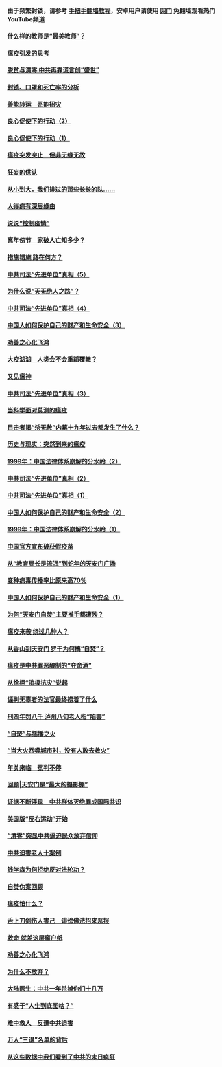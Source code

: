#### 由于频繁封锁，请参考 [手把手翻墙教程](https://github.com/gfw-breaker/guides/wiki/)，安卓用户请使用 [网门](https://github.com/gfw-breaker/nogfw/blob/master/dl.md?t=03071600) 免翻墙观看热门YouTube频道 

#### [什么样的教师是“最美教师”？](../pages/19/421755.md?t=03071600) 

#### [瘟疫引发的思考](../pages/19/421594.md?t=03071600) 

#### [脱贫与清零 中共再靠谎言创“盛世”](../pages/19/421590.md?t=03071600) 

#### [封锁、口罩和死亡率的分析](../pages/19/421495.md?t=03071600) 

#### [善能转运　恶能招灾](../pages/19/421334.md?t=03071600) 

#### [良心促使下的行动（2）](../pages/19/421361.md?t=03071600) 

#### [良心促使下的行动（1）](../pages/19/421302.md?t=03071600) 

#### [瘟疫突发突止　但非无缘无故](../pages/19/421281.md?t=03071600) 

#### [狂妄的供认](../pages/19/421199.md?t=03071600) 

#### [从小到大，我们排过的那些长长的队……](../pages/19/421243.md?t=03071600) 

#### [人得病有深层缘由](../pages/19/420864.md?t=03071600) 

#### [说说“控制疫情”](../pages/19/420831.md?t=03071600) 

#### [离年傍节　家破人亡知多少？](../pages/19/420563.md?t=03071600) 

#### [措施错施  路在何方？](../pages/19/420076.md?t=03071600) 

#### [中共司法“先进单位”真相（5）](../pages/19/419453.md?t=03071600) 

#### [为什么说“天无绝人之路”？](../pages/19/419618.md?t=03071600) 

#### [中共司法“先进单位”真相（4）](../pages/19/419452.md?t=03071600) 

#### [中国人如何保护自己的财产和生命安全（3）](../pages/19/419405.md?t=03071600) 

#### [劝善之心化飞鸿](../pages/19/418758.md?t=03071600) 

#### [大疫汹汹　人类会不会重蹈覆辙？](../pages/19/419691.md?t=03071600) 

#### [又见瘟神](../pages/19/419225.md?t=03071600) 

#### [中共司法“先进单位”真相（3）](../pages/19/419451.md?t=03071600) 

#### [当科学面对莫测的瘟疫](../pages/19/419625.md?t=03071600) 

#### [目击者揭“杀无赦”内幕十九年过去都发生了什么？](../pages/19/419617.md?t=03071600) 

#### [历史与现实：突然到来的瘟疫](../pages/19/419619.md?t=03071600) 

#### [1999年：中国法律体系崩解的分水岭（2）](../pages/19/419455.md?t=03071600) 

#### [中共司法“先进单位”真相（2）](../pages/19/419450.md?t=03071600) 

#### [中共司法“先进单位”真相（1）](../pages/19/419449.md?t=03071600) 

#### [中国人如何保护自己的财产和生命安全（2）](../pages/19/419404.md?t=03071600) 

#### [1999年：中国法律体系崩解的分水岭（1）](../pages/19/419454.md?t=03071600) 

#### [中国官方宣布破获假疫苗](../pages/19/419504.md?t=03071600) 

#### [从“教育局长是流氓”到蛇年的天安门广场](../pages/19/419470.md?t=03071600) 

#### [变种病毒传播率比原来高70％](../pages/19/419456.md?t=03071600) 

#### [中国人如何保护自己的财产和生命安全（1）](../pages/19/419403.md?t=03071600) 

#### [为何“天安门自焚”主要推手都遭殃？](../pages/19/419348.md?t=03071600) 

#### [瘟疫来袭 绕过几种人？](../pages/19/419349.md?t=03071600) 

#### [从香山到天安门 罗干为何搞“自焚”？](../pages/19/419270.md?t=03071600) 

#### [瘟疫是中共罪恶酿制的“夺命酒”](../pages/19/419223.md?t=03071600) 

#### [从徐栩“消极抗灾”说起](../pages/19/419224.md?t=03071600) 

#### [诬判无辜者的法官最终捞着了什么](../pages/19/419268.md?t=03071600) 

#### [刑四年罚八千 泸州八旬老人指“陷害”](../pages/19/419232.md?t=03071600) 

#### [“自焚”与插播之火](../pages/19/419226.md?t=03071600) 

#### [“当大火吞噬城市时，没有人敢去救火”](../pages/19/419077.md?t=03071600) 

#### [年关来临　冤判不停](../pages/19/419093.md?t=03071600) 

#### [回顾|天安门是“最大的摄影棚”](../pages/19/380866.md?t=03071600) 

#### [证据不断浮现　中共群体灭绝罪成国际共识](../pages/19/419031.md?t=03071600) 

#### [美国版“反右运动”开始](../pages/19/419030.md?t=03071600) 

#### [“清零”突显中共逼迫民众放弃信仰](../pages/19/418995.md?t=03071600) 

#### [中共迫害老人十案例](../pages/19/418831.md?t=03071600) 

#### [钱学森为何拒绝反对法轮功？](../pages/19/418905.md?t=03071600) 

#### [自焚伪案回顾](../pages/19/418799.md?t=03071600) 

#### [瘟疫怕什么？](../pages/19/418800.md?t=03071600) 

#### [舌上刀剑伤人害己　诽谤佛法招来恶报](../pages/19/418731.md?t=03071600) 

#### [救命 就差这层窗户纸](../pages/19/418706.md?t=03071600) 

#### [劝善之心化飞鸿](../pages/19/416766.md?t=03071600) 

#### [为什么不放弃？](../pages/19/418691.md?t=03071600) 

#### [大陆医生：中共一年杀掉你们十几万](../pages/19/418670.md?t=03071600) 

#### [有感于“人生到底图啥？”](../pages/19/418624.md?t=03071600) 

#### [难中救人　反遭中共迫害](../pages/19/418414.md?t=03071600) 

#### [万人“三退”名单的背后](../pages/19/418505.md?t=03071600) 

#### [从这些数据中我们看到了中共的末日疯狂](../pages/19/418420.md?t=03071600) 

